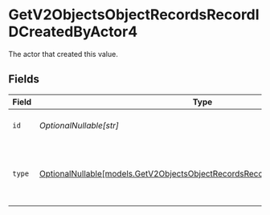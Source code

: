 # GetV2ObjectsObjectRecordsRecordIDCreatedByActor4

The actor that created this value.


## Fields

| Field                                                                                                                                              | Type                                                                                                                                               | Required                                                                                                                                           | Description                                                                                                                                        |
| -------------------------------------------------------------------------------------------------------------------------------------------------- | -------------------------------------------------------------------------------------------------------------------------------------------------- | -------------------------------------------------------------------------------------------------------------------------------------------------- | -------------------------------------------------------------------------------------------------------------------------------------------------- |
| `id`                                                                                                                                               | *OptionalNullable[str]*                                                                                                                            | :heavy_minus_sign:                                                                                                                                 | An ID to identify the actor.                                                                                                                       |
| `type`                                                                                                                                             | [OptionalNullable[models.GetV2ObjectsObjectRecordsRecordIDCreatedByActorType4]](../models/getv2objectsobjectrecordsrecordidcreatedbyactortype4.md) | :heavy_minus_sign:                                                                                                                                 | The type of actor. [Read more information on actor types here](/docs/actors).                                                                      |